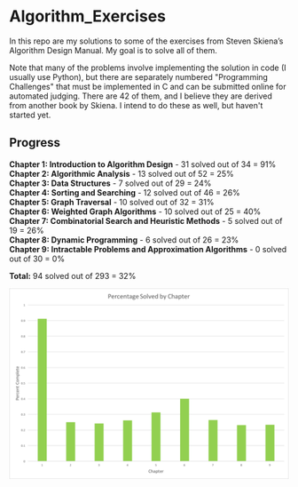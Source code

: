 # Algorithm_Exercises

In this repo are my solutions to some of the exercises from Steven Skiena’s Algorithm Design Manual. My goal is to solve all of them.

Note that many of the problems involve implementing the solution in code (I usually use Python), but there are separately numbered "Programming Challenges" that must be implemented in C and can be submitted online for automated judging. There are 42 of them, and I believe they are derived from another book by Skiena. I intend to do these as well, but haven't started yet.

## Progress

**Chapter 1: Introduction to Algorithm Design** - 31 solved out of 34 = 91%  
**Chapter 2: Algorithmic Analysis** - 13 solved out of 52 = 25%  
**Chapter 3: Data Structures** - 7 solved out of 29 = 24%  
**Chapter 4: Sorting and Searching** - 12 solved out of 46 = 26%  
**Chapter 5: Graph Traversal** - 10 solved out of 32 = 31%  
**Chapter 6: Weighted Graph Algorithms** - 10 solved out of 25 = 40%  
**Chapter 7: Combinatorial Search and Heuristic Methods** - 5 solved out of 19 = 26%  
**Chapter 8: Dynamic Programming** - 6 solved out of 26 = 23%  
**Chapter 9: Intractable Problems and Approximation Algorithms** - 0 solved out of 30 = 0%  

**Total:** 94 solved out of 293 = 32%

![Progress](Figures/Hallock_Fig_0-1.png)
